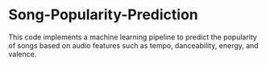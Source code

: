 # Song-Popularity-Prediction
This code implements a machine learning pipeline to predict the popularity of songs based on audio features such as tempo, danceability, energy, and valence. 
